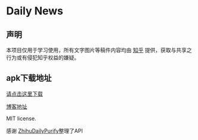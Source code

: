 # Daily News

## 声明

本项目仅用于学习使用，所有文字图片等稿件内容均由 [知乎](https://www.zhihu.com/) 提供，获取与共享之行为或有侵犯知乎权益的嫌疑。


## apk下载地址

[请点击这里下载](https://pan.baidu.com/s/1boQbp0N)


[博客地址]()


MIT license.

感谢 [ZhihuDailyPurify](https://github.com/izzyleung/ZhihuDailyPurify/wiki/%E7%9F%A5%E4%B9%8E%E6%97%A5%E6%8A%A5-API-%E5%88%86%E6%9E%90)整理了API
